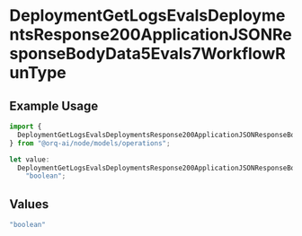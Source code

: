 # DeploymentGetLogsEvalsDeploymentsResponse200ApplicationJSONResponseBodyData5Evals7WorkflowRunType

## Example Usage

```typescript
import {
  DeploymentGetLogsEvalsDeploymentsResponse200ApplicationJSONResponseBodyData5Evals7WorkflowRunType,
} from "@orq-ai/node/models/operations";

let value:
  DeploymentGetLogsEvalsDeploymentsResponse200ApplicationJSONResponseBodyData5Evals7WorkflowRunType =
    "boolean";
```

## Values

```typescript
"boolean"
```